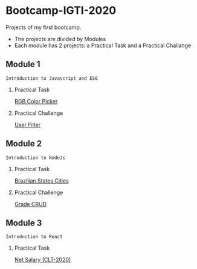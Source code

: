# Bootcamp-IGTI-2020
Projects of my first bootcamp.

* The projects are divided by Modules 
* Each module has 2 projects: a Practical Task and a Practical Challange


## Module 1
```
Introduction to Javascript and ES6
```
1. Practical Task

    [RGB Color Picker](https://github.com/JavelFreitas/Bootcamp-IGTI-2020/tree/master/Module_01/RGBColorPicker)

2. Practical Challenge

    [User Filter](https://github.com/JavelFreitas/Bootcamp-IGTI-2020/tree/master/Module_01/UserFilter)


## Module 2
```
Introduction to NodeJs
```
1. Practical Task

    [Brazilian States Cities](https://github.com/JavelFreitas/Bootcamp-IGTI-2020/tree/master/Module_02/BrazilianStatesCities)

2. Practical Challenge

    [Grade CRUD](https://github.com/JavelFreitas/practical-challenge-module2-IGTI)

## Module 3
```
Introduction to React
```
1. Practical Task

    [Net Salary (CLT-2020)](https://github.com/JavelFreitas/practical-task-module3-IGTI)
